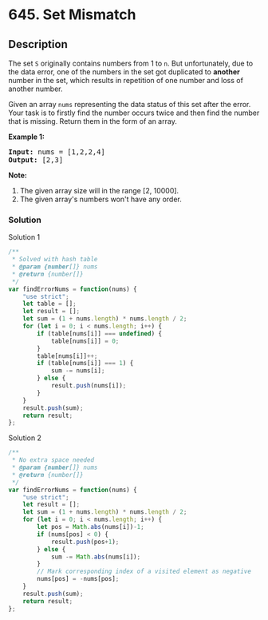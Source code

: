 # 645. Set Mismatch

## Description

The set `S` originally contains numbers from 1 to `n`. But unfortunately, due to the data error, one of the numbers in the set got duplicated to **another** number in the set, which results in repetition of one number and loss of another number.

Given an array `nums` representing the data status of this set after the error. Your task is to firstly find the number occurs twice and then find the number that is missing. Return them in the form of an array.

**Example 1:**
<pre>
<b>Input:</b> nums = [1,2,2,4]
<b>Output:</b> [2,3]
</pre>

**Note:**

1. The given array size will in the range [2, 10000].
2. The given array's numbers won't have any order.

### Solution
Solution 1
```javascript
/**
 * Solved with hash table
 * @param {number[]} nums
 * @return {number[]}
 */
var findErrorNums = function(nums) {
    "use strict";
    let table = [];
    let result = [];
    let sum = (1 + nums.length) * nums.length / 2;
    for (let i = 0; i < nums.length; i++) {
        if (table[nums[i]] === undefined) {
            table[nums[i]] = 0;
        }
        table[nums[i]]++;
        if (table[nums[i]] === 1) {
            sum -= nums[i];
        } else {
            result.push(nums[i]);
        }
    }
    result.push(sum);
    return result;
};
```
Solution 2
```javascript
/**
 * No extra space needed
 * @param {number[]} nums
 * @return {number[]}
 */
var findErrorNums = function(nums) {
    "use strict";
    let result = [];
    let sum = (1 + nums.length) * nums.length / 2;
    for (let i = 0; i < nums.length; i++) {
        let pos = Math.abs(nums[i])-1;
        if (nums[pos] < 0) {
            result.push(pos+1);
        } else {
            sum -= Math.abs(nums[i]);
        }
		// Mark corresponding index of a visited element as negative
        nums[pos] = -nums[pos];
    }
    result.push(sum);
    return result;
};
```